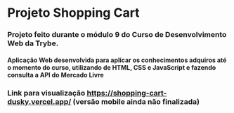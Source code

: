 # Projeto Shopping Cart
### Projeto feito durante o módulo 9 do Curso de Desenvolvimento Web da Trybe.
#### Aplicação Web desenvolvida para aplicar os conhecimentos adquiros até o momento do curso, utilizando de HTML, CSS e JavaScript e fazendo consulta a API do Mercado Livre

### Link para visualização https://shopping-cart-dusky.vercel.app/ (versão mobile ainda não finalizada)
